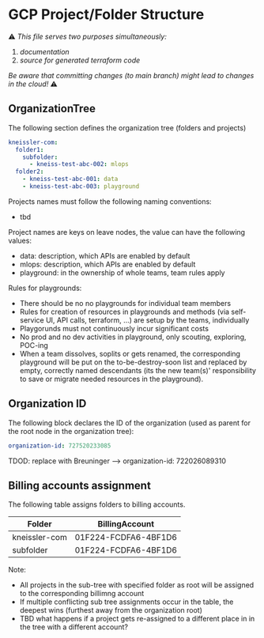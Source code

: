 # GCP Project/Folder Structure #

⚠️
*This file serves two purposes simultaneously:*
 1. *documentation* 
 2. *source for generated terraform code*

*Be aware that committing changes (to main branch) might lead to changes in the cloud!*
⚠️

## OrganizationTree ##

The following section defines the organization tree (folders and projects)

```yaml
kneissler-com:
  folder1:
    subfolder:
      - kneiss-test-abc-002: mlops
  folder2:
    - kneiss-test-abc-001: data
    - kneiss-test-abc-003: playground
```

Projects names must follow the following naming conventions:
- tbd

Project names are keys on leave nodes, the value can have the following values:
- data: description, which APIs are enabled by default
- mlops: description, which APIs are enabled by default
- playground: in the ownership of whole teams, team rules apply

Rules for playgrounds:
- There should be no no playgrounds for individual team members
- Rules for creation of resources in playgrounds and methods (via self-service UI, API calls, terraform, ...) are setup by the teams, individually
- Playgorunds must not continuously incur significant costs
- No prod and no dev activities in playground, only scouting, exploring, POC-ing
- When a team dissolves, soplits or gets renamed, the corresponding playground will be put on the to-be-destroy-soon list and replaced by empty, correctly named descendants (its the new team(s)' responsibility to save or migrate needed resources in the playground).

## Organization ID ##

The following block declares the ID of the organization (used as parent for the root node in the organization tree):

```yaml
organization-id: 727520233085
```

TDOD: replace with Breuninger --> organization-id: 722026089310


## Billing accounts assignment ##

The following table assigns folders to billing accounts.

| Folder        | BillingAccount        |
|---------------|-----------------------|
| kneissler-com | 01F224-FCDFA6-4BF1D6	 |
| subfolder     | 01F224-FCDFA6-4BF1D6  |

Note: 
- All projects in the sub-tree with specified folder as root will be assigned to the corresponding billimng account
- If multiple conflicting sub tree assignments occur in the table, the deepest wins (furthest away from the organization root)
- TBD what happens if a project gets re-assigned to a different place in in the tree with a different account?



